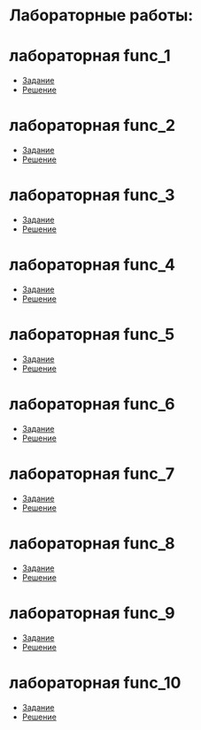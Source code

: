 # Лабораторные работы:
# лабораторная func_1
- [Задание](https://kodaktor.ru/func_001)
- [Решение](https://kodaktor.ru/task_func_fce09)
# лабораторная func_2
- [Задание](https://kodaktor.ru/func_002)
- [Решение](https://kodaktor.ru/func_6be74)
# лабораторная func_3
- [Задание](https://kodaktor.ru/func_003)
- [Решение](https://kodaktor.ru/func_a072d)
# лабораторная func_4
- [Задание](https://kodaktor.ru/func_004)
- [Решение]()
# лабораторная func_5
- [Задание](https://kodaktor.ru/func_005)
- [Решение](https://kodaktor.ru/func_0fed6)
# лабораторная func_6
- [Задание](https://kodaktor.ru/func_006)
- [Решение]()
# лабораторная func_7
- [Задание](https://kodaktor.ru/func_007)
- [Решение](https://kodaktor.ru/func_4f022)
# лабораторная func_8
- [Задание](https://kodaktor.ru/func_008)
- [Решение]()
# лабораторная func_9
- [Задание](https://kodaktor.ru/func_009)
- [Решение]()
# лабораторная func_10
- [Задание](https://kodaktor.ru/func_010)
- [Решение]()
